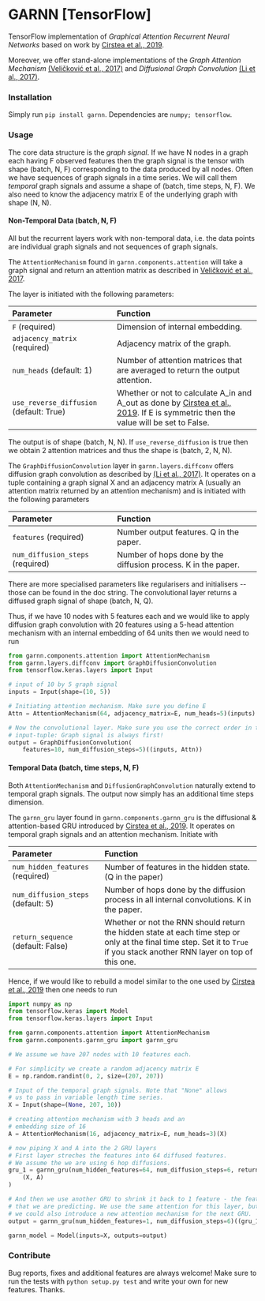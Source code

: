# GARNN [TensorFlow]
TensorFlow implementation of _Graphical Attention Recurrent Neural Networks_ based on work by [Cirstea et al., 2019](https://milets19.github.io/papers/milets19_paper_8.pdf).

Moreover, we offer stand-alone implementations of the _Graph Attention Mechanism_ [(Veličković et al., 2017)](https://arxiv.org/abs/1710.10903) and _Diffusional Graph Convolution_ [(Li et al., 2017)](https://arxiv.org/pdf/1707.01926.pdf).

### Installation
Simply run `pip install garnn`. Dependencies are `numpy; tensorflow`.

### Usage

The core data structure is the _graph signal_. If we have N nodes in a graph each having F observed features then the graph signal is the tensor with shape (batch, N, F) corresponding to the data produced by all nodes. Often we have sequences of graph signals in a time series. We will call them _temporal_ graph signals and assume a shape of (batch, time steps, N, F). We also need to know the adjacency matrix E of the underlying graph with shape (N, N).

#### Non-Temporal Data (batch, N, F)
All but the recurrent layers work with non-temporal data, i.e. the data points are individual graph signals and not sequences of graph signals.

The `AttentionMechanism` found in `garnn.components.attention` will take a graph signal and return an attention matrix as described in [Veličković et al., 2017](https://arxiv.org/abs/1710.10903).

The layer is initiated with the following parameters:

| Parameter | Function |
|:------------- | :--------|
|`F` (required) | Dimension of internal embedding.|
|`adjacency_matrix` (required) | Adjacency matrix of the graph.|
|`num_heads` (default: 1) | Number of attention matrices that are averaged to return the output attention.|
|`use_reverse_diffusion` (default: True) | Whether or not to calculate A_in and A_out as done by [Cirstea et al., 2019](https://milets19.github.io/papers/milets19_paper_8.pdf). If E is symmetric then the value will be set to False.|

The output is of shape (batch, N, N). If `use_reverse_diffusion` is true then we obtain 2 attention matrices and thus the shape is (batch, 2, N, N).

The `GraphDiffusionConvolution` layer in `garnn.layers.diffconv` offers diffusion graph convolution as described by [(Li et al., 2017)](https://arxiv.org/pdf/1707.01926.pdf). It operates on a tuple containing a graph signal X and an adjacency matrix A (usually an attention matrix returned by an attention mechanism) and is initiated with the following parameters

| Parameter | Function |
|:------------- | :--------|
|`features` (required) | Number output features. Q in the paper.|
|`num_diffusion_steps` (required) | Number of hops done by the diffusion process. K in the paper. |

There are more specialised parameters like regularisers and initialisers -- those can be found in the doc string. The convolutional layer returns a diffused graph signal of shape (batch, N, Q).

Thus, if we have 10 nodes with 5 features each and we would like to apply diffusion graph convolution with 20 features using a 5-head attention mechanism with an internal embedding of 64 units then we would need to run

```python
from garnn.components.attention import AttentionMechanism
from garnn.layers.diffconv import GraphDiffusionConvolution
from tensorflow.keras.layers import Input

# input of 10 by 5 graph signal
inputs = Input(shape=(10, 5))

# Initiating attention mechanism. Make sure you define E
Attn = AttentionMechanism(64, adjacency_matrix=E, num_heads=5)(inputs)

# Now the convolutional layer. Make sure you use the correct order in the
# input-tuple: Graph signal is always first!
output = GraphDiffusionConvolution(
    features=10, num_diffusion_steps=5)((inputs, Attn))
```


#### Temporal Data (batch, time steps, N, F)

Both `AttentionMechanism` and `DiffusionGraphConvolution` naturally extend to temporal graph signals. The output now simply has an additional time steps dimension.

The `garnn_gru` layer found in `garnn.components.garnn_gru` is the diffusional & attention-based GRU introduced by [Cirstea et al., 2019](https://milets19.github.io/papers/milets19_paper_8.pdf). It operates on temporal graph signals and an attention mechanism. Initiate with

| Parameter | Function |
|:------------- | :--------|
|`num_hidden_features` (required) | Number of features in the hidden state. (Q in the paper)|
|`num_diffusion_steps` (default: 5) | Number of hops done by the diffusion process in all internal convolutions. K in the paper.|
|`return_sequence` (default: False) | Whether or not the RNN should return the hidden state at each time step or only at the final time step. Set it to `True` if you stack another RNN layer on top of this one.|

Hence, if we would like to rebuild a model similar to the one used by [Cirstea et al., 2019](https://milets19.github.io/papers/milets19_paper_8.pdf) then one needs to run

```python
import numpy as np
from tensorflow.keras import Model
from tensorflow.keras.layers import Input

from garnn.components.attention import AttentionMechanism
from garnn.components.garnn_gru import garnn_gru

# We assume we have 207 nodes with 10 features each.

# For simplicity we create a random adjacency matrix E
E = np.random.randint(0, 2, size=(207, 207))

# Input of the temporal graph signals. Note that "None" allows
# us to pass in variable length time series.
X = Input(shape=(None, 207, 10))

# creating attention mechanism with 3 heads and an
# embedding size of 16
A = AttentionMechanism(16, adjacency_matrix=E, num_heads=3)(X)

# now piping X and A into the 2 GRU layers
# First layer streches the features into 64 diffused features.
# We assume the we are using 6 hop diffusions.
gru_1 = garnn_gru(num_hidden_features=64, num_diffusion_steps=6, return_sequences=True)(
    (X, A)
)

# And then we use another GRU to shrink it back to 1 feature - the feature
# that we are predicting. We use the same attention for this layer, but note that
# we could also introduce a new attention mechanism for the next GRU.
output = garnn_gru(num_hidden_features=1, num_diffusion_steps=6)((gru_1, A))

garnn_model = Model(inputs=X, outputs=output)
```

### Contribute
Bug reports, fixes and additional features are always welcome! Make sure to run the tests with `python setup.py test` and write your own for new features. Thanks.
